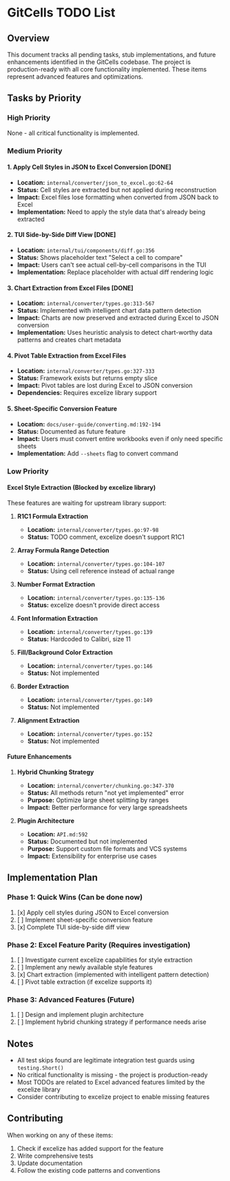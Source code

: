 # GitCells TODO List

## Overview
This document tracks all pending tasks, stub implementations, and future enhancements identified in the GitCells codebase. The project is production-ready with all core functionality implemented. These items represent advanced features and optimizations.

## Tasks by Priority

### High Priority
None - all critical functionality is implemented.

### Medium Priority

#### 1. Apply Cell Styles in JSON to Excel Conversion [DONE]
- **Location:** `internal/converter/json_to_excel.go:62-64`
- **Status:** Cell styles are extracted but not applied during reconstruction
- **Impact:** Excel files lose formatting when converted from JSON back to Excel
- **Implementation:** Need to apply the style data that's already being extracted

#### 2. TUI Side-by-Side Diff View [DONE]
- **Location:** `internal/tui/components/diff.go:356`
- **Status:** Shows placeholder text "Select a cell to compare"
- **Impact:** Users can't see actual cell-by-cell comparisons in the TUI
- **Implementation:** Replace placeholder with actual diff rendering logic

#### 3. Chart Extraction from Excel Files [DONE]
- **Location:** `internal/converter/types.go:313-567`
- **Status:** Implemented with intelligent chart data pattern detection
- **Impact:** Charts are now preserved and extracted during Excel to JSON conversion
- **Implementation:** Uses heuristic analysis to detect chart-worthy data patterns and creates chart metadata

#### 4. Pivot Table Extraction from Excel Files
- **Location:** `internal/converter/types.go:327-333`
- **Status:** Framework exists but returns empty slice
- **Impact:** Pivot tables are lost during Excel to JSON conversion
- **Dependencies:** Requires excelize library support

#### 5. Sheet-Specific Conversion Feature
- **Location:** `docs/user-guide/converting.md:192-194`
- **Status:** Documented as future feature
- **Impact:** Users must convert entire workbooks even if only need specific sheets
- **Implementation:** Add `--sheets` flag to convert command

### Low Priority

#### Excel Style Extraction (Blocked by excelize library)
These features are waiting for upstream library support:

1. **R1C1 Formula Extraction**
   - **Location:** `internal/converter/types.go:97-98`
   - **Status:** TODO comment, excelize doesn't support R1C1

2. **Array Formula Range Detection**
   - **Location:** `internal/converter/types.go:104-107`
   - **Status:** Using cell reference instead of actual range

3. **Number Format Extraction**
   - **Location:** `internal/converter/types.go:135-136`
   - **Status:** excelize doesn't provide direct access

4. **Font Information Extraction**
   - **Location:** `internal/converter/types.go:139`
   - **Status:** Hardcoded to Calibri, size 11

5. **Fill/Background Color Extraction**
   - **Location:** `internal/converter/types.go:146`
   - **Status:** Not implemented

6. **Border Extraction**
   - **Location:** `internal/converter/types.go:149`
   - **Status:** Not implemented

7. **Alignment Extraction**
   - **Location:** `internal/converter/types.go:152`
   - **Status:** Not implemented

#### Future Enhancements

1. **Hybrid Chunking Strategy**
   - **Location:** `internal/converter/chunking.go:347-370`
   - **Status:** All methods return "not yet implemented" error
   - **Purpose:** Optimize large sheet splitting by ranges
   - **Impact:** Better performance for very large spreadsheets

2. **Plugin Architecture**
   - **Location:** `API.md:592`
   - **Status:** Documented but not implemented
   - **Purpose:** Support custom file formats and VCS systems
   - **Impact:** Extensibility for enterprise use cases

## Implementation Plan

### Phase 1: Quick Wins (Can be done now)
1. [x] Apply cell styles during JSON to Excel conversion
2. [ ] Implement sheet-specific conversion feature
3. [x] Complete TUI side-by-side diff view

### Phase 2: Excel Feature Parity (Requires investigation)
1. [ ] Investigate current excelize capabilities for style extraction
2. [ ] Implement any newly available style features
3. [x] Chart extraction (implemented with intelligent pattern detection)
4. [ ] Pivot table extraction (if excelize supports it)

### Phase 3: Advanced Features (Future)
1. [ ] Design and implement plugin architecture
2. [ ] Implement hybrid chunking strategy if performance needs arise

## Notes

- All test skips found are legitimate integration test guards using `testing.Short()`
- No critical functionality is missing - the project is production-ready
- Most TODOs are related to Excel advanced features limited by the excelize library
- Consider contributing to excelize project to enable missing features

## Contributing

When working on any of these items:
1. Check if excelize has added support for the feature
2. Write comprehensive tests
3. Update documentation
4. Follow the existing code patterns and conventions